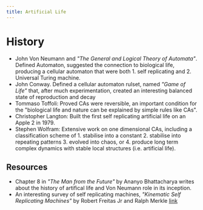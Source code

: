 ```yaml
---
title: Artificial Life
---
```


# History
 - John Von Neumann and _"The General and Logical Theory of Automata"_. Defined Automaton, suggested the connection to biological life, producing a cellular automaton that were both 1. self replicating and 2. Universal Turing machine.
 - John Conway. Defined a cellular automaton rulset, named _"Game of Life"_ that, after much experimentation, created an interesting balanced state of reproduction and decay
 - Tommaso Toffoli: Proved CAs were reversible, an important condition for the "biological life and nature can be explained by simple rules like CAs".
 - Christopher Langton: Built the first self replicating artificial life on an Apple 2 in 1979. 
 - Stephen Wolfram: Extensive work on one dimensional CAs, including a classification scheme of 1. stabilise into a constant 2. stabilise into repeating patterns 3. evolved into chaos, or 4. produce long term complex dynamics with stable local structures (i.e. artificial life).  


## Resources
 - Chapter 8 in _"The Man from the Future"_ by Ananyo Bhattacharya writes about the history of artifical life and Von Neumann role in its inception.
 - An interesting survey of self replicating machines, _"Kinematic Self Replicating Machines"_ by Robert Freitas Jr and Ralph Merkle [link](https://archive.org/details/kinematic-self-replicating/page/n5/mode/2up)